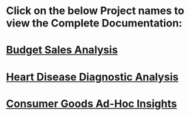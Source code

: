 # Click on the below Project names to view the Complete Documentation:

# [Budget Sales Analysis](https://github.com/Pp11112000/Budget-Sales-Analysis)

# [Heart Disease Diagnostic Analysis](https://github.com/Pp11112000/Heart-Disease-Diagnostic-Analysis)

# [Consumer Goods Ad-Hoc Insights](https://github.com/Pp11112000/Consumer-Goods-Ad-Hoc-Insights)
